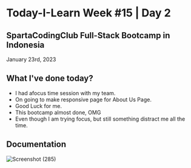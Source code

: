 # Today-I-Learn Week #15 | Day 2
## SpartaCodingClub Full-Stack Bootcamp in Indonesia
January 23rd, 2023

## What I've done today?

  - I had afocus time session with my team.
  - On going to make responsive page for About Us Page.
  - Good Luck for me.
  - This bootcamp almost done, OMG
  - Even though I am trying focus, but still something distract me all the time.

## Documentation
  
  ![Screenshot (285)](https://user-images.githubusercontent.com/62550785/214085772-57ab97a5-4784-4f4e-a7a0-b6c896103eae.png)
